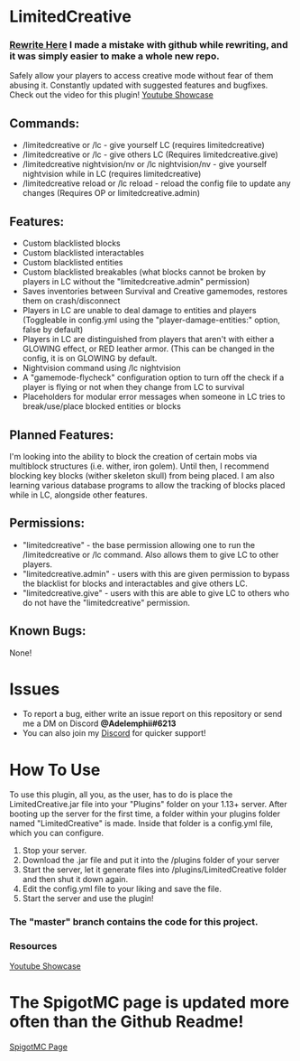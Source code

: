 # LimitedCreative

### [Rewrite Here](https://github.com/Adelemphii/LimitedCreative) I made a mistake with github while rewriting, and it was simply easier to make a whole new repo.

Safely allow your players to access creative mode without fear of them abusing it. Constantly updated with suggested features and bugfixes.
Check out the video for this plugin!
[Youtube Showcase](https://youtu.be/Z21t_WqM8ho)

## Commands:
- /limitedcreative or /lc - give yourself LC (requires limitedcreative)
- /limitedcreative <Target> or /lc <Target> - give others LC (Requires limitedcreative.give)
- /limitedcreative nightvision/nv or /lc nightvision/nv - give yourself nightvision while in LC (requires limitedcreative)
- /limitedcreative reload or /lc reload - reload the config file to update any changes (Requires OP or limitedcreative.admin)

## Features:
- Custom blacklisted blocks
- Custom blacklisted interactables
- Custom blacklisted entities
- Custom blacklisted breakables (what blocks cannot be broken by players in LC without the "limitedcreative.admin" permission)
- Saves inventories between Survival and Creative gamemodes, restores them on crash/disconnect
- Players in LC are unable to deal damage to entities and players (Toggleable in config.yml using the "player-damage-entities:" option, false by default)
- Players in LC are distinguished from players that aren't with either a GLOWING effect, or RED leather armor. (This can be changed in the config, it is on GLOWING by default.
- Nightvision command using /lc nightvision
- A "gamemode-flycheck" configuration option to turn off the check if a player is flying or not when they change from LC to survival
- Placeholders for modular error messages when someone in LC tries to break/use/place blocked entities or blocks

## Planned Features:
I'm looking into the ability to block the creation of certain mobs via multiblock structures (i.e. wither, iron golem). Until then, I recommend blocking key blocks (wither skeleton skull) from being placed.
I am also learning various database programs to allow the tracking of blocks placed while in LC, alongside other features.

## Permissions:
- "limitedcreative" - the base permission allowing one to run the /limitedcreative or /lc command. Also allows them to give LC to other players.
- "limitedcreative.admin" - users with this are given permission to bypass the blacklist for blocks and interactables and give others LC.
- "limitedcreative.give" - users with this are able to give LC to others who do not have the "limitedcreative" permission.

## Known Bugs:
 None!
 
# Issues
  - To report a bug, either write an issue report on this repository or send me a DM on Discord **@Adelemphii#6213**
  - You can also join my [Discord](https://discord.com/invite/sX6FUau) for quicker support!

# How To Use
To use this plugin, all you, as the user, has to do is place the LimitedCreative.jar file into your "Plugins" folder on your 1.13+ server. After booting up the server for the first time, a folder within your plugins folder named "LimitedCreative" is made. Inside that folder is a config.yml file, which you can configure. 

1. Stop your server.
2. Download the .jar file and put it into the /plugins folder of your server
3. Start the server, let it generate files into /plugins/LimitedCreative folder and then shut it down again.
4. Edit the config.yml file to your liking and save the file.
5. Start the server and use the plugin!

### The "master" branch contains the code for this project.

### Resources
[Youtube Showcase](https://youtu.be/Z21t_WqM8ho)

# **The SpigotMC page is updated more often than the Github Readme!**
[SpigotMC Page](https://www.spigotmc.org/resources/limitedcreative.88444/)
